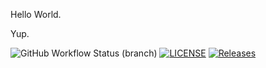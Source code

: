 Hello World.

Yup.

![GitHub Workflow Status (branch)](https://img.shields.io/github/actions/workflow/status/TheSquibblingJabberwocky/sem/main.yml?branch=master)
[![LICENSE](https://img.shields.io/github/license/TheSquibblingJabberwocky/sem.svg?style=flat-square)](https://github.com/TheSquibblingJabberwocky/sem/blob/master/LICENSE)
[![Releases](https://img.shields.io/github/release/TheSquibblingJabberwocky/sem/all.svg?style=flat-square)](https://github.com/TheSquibblingJabberwocky/sem/releases)